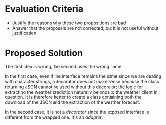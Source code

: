 # Evaluation Criteria

- Justify the reasons why these two propositions are bad
- Answer that the proposals are not corrected; but it is not useful without justification

# Proposed Solution

The first idea is wrong, the second uses the wrong name.

In the first case, even if the interface remains the same since we are dealing with character strings, a decorator does
not make sense because the class returning JSON cannot be used without this decorator; the logic for extracting the
weather prediction naturally belongs to the weather client in question. It is therefore better to create a class containing
both the download of the JSON and the extraction of the weather forecast.

In the second case, it is not a _decorator_ since the exposed interface is different from the wrapped one. It's an _adapter_.